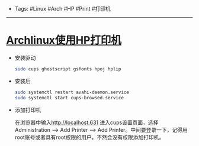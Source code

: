 - Tags: #Linux #Arch #HP #Print #打印机

---
# [Archlinux使用HP打印机](https://spacexi.github.io/archlinux-hpprint/)

- 安装驱动

    ```bash
    sudo cups ghostscript gsfonts hpoj hplip
    ```
    
- 安装后

    ```bash
    sudo systemctl restart avahi-daemon.service
    sudo systemctl start cups-browsed.service
    ```
    
- 添加打印机
    
    在浏览器中输入[http://localhost:631](http://localhost:631/) 进入cups设置页面，选择Administration –> Add Printer –> Add Printer。中间要登录一下，记得用root账号或者具有root权限的用户，不然会没有权限添加打印机。
